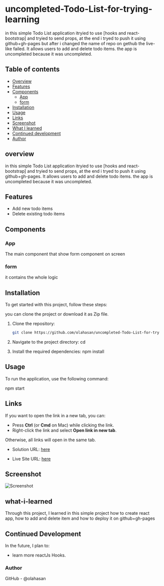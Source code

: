 # uncompleted-Todo-List-for-trying-learning

in this simple Todo List application itryied to use [hooks and react-bootstrap] and tryied to send props, at the end i tryed to push it using github+gh-pages but after i changed the name of repo on gethub the live-like failed. It allows users to add and delete todo items. the app is uncompleted because it was uncompleted.

## Table of contents

- [Overview](#overview)
- [Features](#Features)
- [Components](#Components)
  - [App](#App)
  - [form](#form)
- [Installation](#Installation)
- [Usage](#Usage)
- [Links](#Links)
- [Screenshot](#Screenshot)
- [What I learned](#what-i-learned)
- [Continued development](#continued-development)
- [Author](#author)


## overview
in this simple Todo List application itryied to use [hooks and react-bootstrap] and tryied to send props, at the end i tryed to push it using github+gh-pages. It allows users to add and delete todo items. the app is uncompleted because it was uncompleted.


## Features
- Add new todo items
- Delete existing todo items


## Components

### App

The main component that show form component on screen

### form

it contains the whole logic


## Installation
To get started with this project, follow these steps:

you can clone the project or download it as Zip file.
1. Clone the repository:
   ```bash
   git clone https://github.com/olahasan/uncompleted-Todo-List-for-trying-learning.git

2. Navigate to the project directory:
   cd <project-directory>

3. Install the required dependencies:
   npm install   


## Usage
To run the application, use the following command:

npm start


## Links

If you want to open the link in a new tab, you can:

- Press **Ctrl** (or **Cmd** on Mac) while clicking the link.
- Right-click the link and select **Open link in new tab**.

Otherwise, all links will open in the same tab.


- Solution URL: [here](https://github.com/olahasan/uncompleted-Todo-List-for-trying-learning)

- Live Site URL: [here](https://btangannnnn-app-v222.netlify.app/)

 ## Screenshot
 
![Screenshot](./public/todolist.png)


## what-i-learned
Through this project, I learned in this simple project how to create react app,
how to add and delete item and how to deploy it on github+gh-pages

## Continued Development
In the future, I plan to:
- learn more reactJs Hooks.

### Author

GitHub - @olahasan
